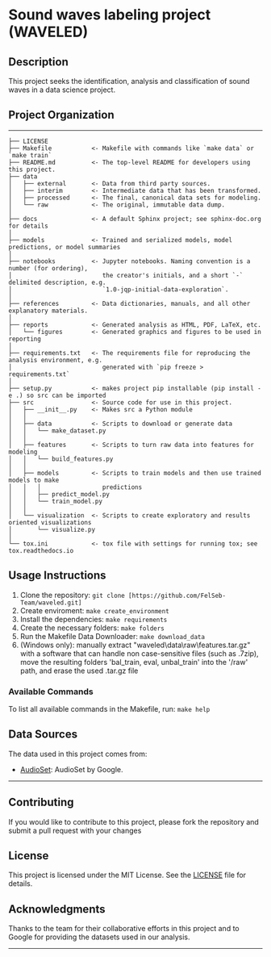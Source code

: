 # Sound waves labeling project (WAVELED)

## Description

This project seeks the identification, analysis and classification of sound waves in a data science project.

## Project Organization

------------

    ├── LICENSE
    ├── Makefile           <- Makefile with commands like `make data` or `make train`
    ├── README.md          <- The top-level README for developers using this project.
    ├── data
    │   ├── external       <- Data from third party sources.
    │   ├── interim        <- Intermediate data that has been transformed.
    │   ├── processed      <- The final, canonical data sets for modeling.
    │   └── raw            <- The original, immutable data dump.
    │
    ├── docs               <- A default Sphinx project; see sphinx-doc.org for details
    │
    ├── models             <- Trained and serialized models, model predictions, or model summaries
    │
    ├── notebooks          <- Jupyter notebooks. Naming convention is a number (for ordering),
    │                         the creator's initials, and a short `-` delimited description, e.g.
    │                         `1.0-jqp-initial-data-exploration`.
    │
    ├── references         <- Data dictionaries, manuals, and all other explanatory materials.
    │
    ├── reports            <- Generated analysis as HTML, PDF, LaTeX, etc.
    │   └── figures        <- Generated graphics and figures to be used in reporting
    │
    ├── requirements.txt   <- The requirements file for reproducing the analysis environment, e.g.
    │                         generated with `pip freeze > requirements.txt`
    │
    ├── setup.py           <- makes project pip installable (pip install -e .) so src can be imported
    ├── src                <- Source code for use in this project.
    │   ├── __init__.py    <- Makes src a Python module
    │   │
    │   ├── data           <- Scripts to download or generate data
    │   │   └── make_dataset.py
    │   │
    │   ├── features       <- Scripts to turn raw data into features for modeling
    │   │   └── build_features.py
    │   │
    │   ├── models         <- Scripts to train models and then use trained models to make
    │   │   │                 predictions
    │   │   ├── predict_model.py
    │   │   └── train_model.py
    │   │
    │   └── visualization  <- Scripts to create exploratory and results oriented visualizations
    │       └── visualize.py
    │
    └── tox.ini            <- tox file with settings for running tox; see tox.readthedocs.io

## Usage Instructions

1. Clone the repository: `git clone [https://github.com/FelSeb-Team/waveled.git]`
2. Create enviroment: `make create_environment`
3. Install the dependencies: `make requirements`
4. Create the necessary folders: `make folders`
5. Run the Makefile Data Downloader: `make download_data`
6. (Windows only): manually extract "waveled\data\raw\features.tar.gz" with a software that can handle non case-sensitive files (such as .7zip), move the resulting folders 'bal_train, eval, unbal_train' into the '/raw' path, and erase the used .tar.gz file

### Available Commands
To list all available commands in the Makefile, run: `make help`

## Data Sources

The data used in this project comes from:

- [AudioSet](https://research.google.com/audioset/): AudioSet by Google.

--------

## Contributing
If you would like to contribute to this project, please fork the repository and submit a pull request with your changes

## License
This project is licensed under the MIT License. See the [LICENSE](https://github.com/FelSeb-Team/waveled/blob/ffaecf9d1b275e3cb878cafda6f2012726d9cc20/LICENSE) file for details.

## Acknowledgments
Thanks to the team for their collaborative efforts in this project and to Google for providing the datasets used in our analysis.

--------
